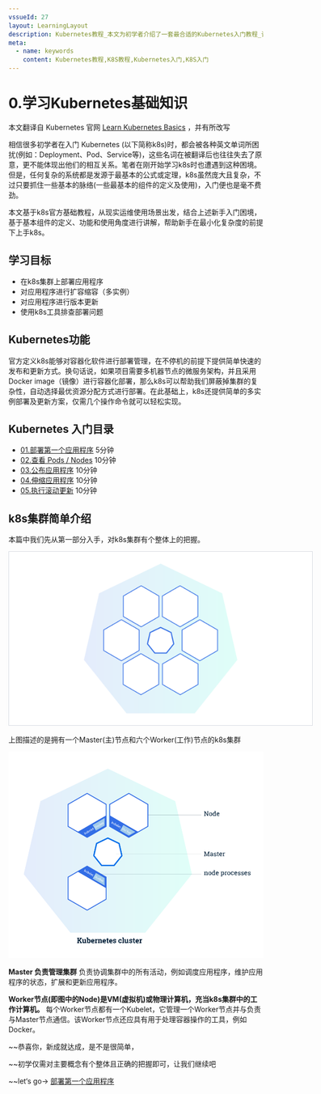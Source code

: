 ```yaml
---
vssueId: 27
layout: LearningLayout
description: Kubernetes教程_本文为初学者介绍了一套最合适的Kubernetes入门教程_该教程源自于Kubernetes官方网站_作者对其进行了翻译_并根据初学者的理解情况做了适当的改写
meta:
  - name: keywords
    content: Kubernetes教程,K8S教程,Kubernetes入门,K8S入门
---
```


# 0.学习Kubernetes基础知识

本文翻译自 Kubernetes 官网 [Learn Kubernetes Basics](https://kubernetes.io/docs/tutorials/kubernetes-basics/) ，并有所改写

相信很多初学者在入门 Kubernetes (以下简称k8s)时，都会被各种英文单词所困扰(例如：Deployment、Pod、Service等)，这些名词在被翻译后也往往失去了原意，更不能体现出他们的相互关系。笔者在刚开始学习k8s时也遭遇到这种困境。但是，任何复杂的系统都是发源于最基本的公式或定理，k8s虽然庞大且复杂，不过只要抓住一些基本的脉络(一些最基本的组件的定义及使用)，入门便也是毫不费劲。

本文基于k8s官方基础教程，从现实运维使用场景出发，结合上述新手入门困境，基于基本组件的定义、功能和使用角度进行讲解，帮助新手在最小化复杂度的前提下上手k8s。

## 学习目标

- 在k8s集群上部署应用程序
- 对应用程序进行扩容缩容（多实例）
- 对应用程序进行版本更新
- 使用k8s工具排查部署问题

## Kubernetes功能

官方定义k8s能够对容器化软件进行部署管理，在不停机的前提下提供简单快速的发布和更新方式。换句话说，如果项目需要多机器节点的微服务架构，并且采用Docker image（镜像）进行容器化部署，那么k8s可以帮助我们屏蔽掉集群的复杂性，自动选择最优资源分配方式进行部署。在此基础上，k8s还提供简单的多实例部署及更新方案，仅需几个操作命令就可以轻松实现。

## Kubernetes 入门目录

* [01.部署第一个应用程序](./deploy-app.html) 5分钟
* [02.查看 Pods / Nodes](./explore.html) 10分钟
* [03.公布应用程序](./expose.html) 10分钟
* [04.伸缩应用程序](./scale.html) 10分钟
* [05.执行滚动更新](./update.html) 10分钟

## k8s集群简单介绍

本篇中我们先从第一部分入手，对k8s集群有个整体上的把握。

<img src="./kubernetes-basics.assets/module_01.svg" style="border: 1px solid #d7dae2; max-width: 600px;" alt="Kubernetes教程：Kubernetes集群"></img>

上图描述的是拥有一个Master(主)节点和六个Worker(工作)节点的k8s集群

![Kubernetes教程：学习Kubernetes基础知识](./kubernetes-basics.assets/module_01_cluster.svg)

**Master 负责管理集群** 负责协调集群中的所有活动，例如调度应用程序，维护应用程序的状态，扩展和更新应用程序。

**Worker节点(即图中的Node)是VM(虚拟机)或物理计算机，充当k8s集群中的工作计算机。** 每个Worker节点都有一个Kubelet，它管理一个Worker节点并与负责与Master节点通信。该Worker节点还应具有用于处理容器操作的工具，例如Docker。



~~恭喜你，新成就达成，是不是很简单，

~~初学仅需对主要概念有个整体且正确的把握即可，让我们继续吧

~~let‘s go-> [部署第一个应用程序](./deploy-app.html)
